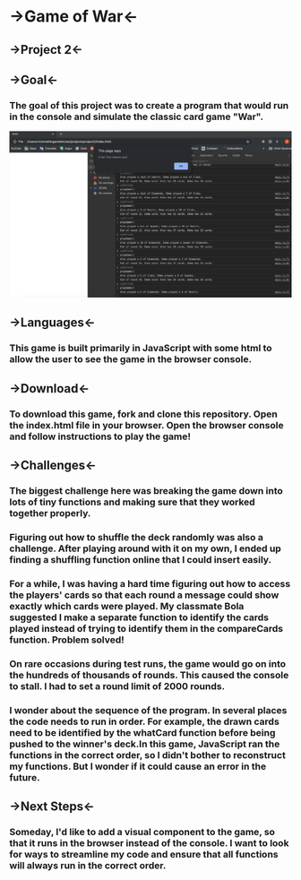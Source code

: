 # ->Game of War<-
## ->Project 2<-

## ->Goal<-
### The goal of this project was to create a program that would run in the console and simulate the classic card game "War".

![Game Screenshot](gameScreenshot.png "Game Screenshot")

## ->Languages<-
### This game is built primarily in JavaScript with some html to allow the user to see the game in the browser console. 

## ->Download<-
### To download this game, fork and clone this repository. Open the index.html file in your browser. Open the browser console and follow instructions to play the game!

## ->Challenges<-
### The biggest challenge here was breaking the game down into lots of tiny functions and making sure that they worked together properly. 

### Figuring out how to shuffle the deck randomly was also a challenge. After playing around with it on my own, I ended up finding a shuffling function online that I could insert easily.

### For a while, I was having a hard time figuring out how to access the players' cards so that each round a message could show exactly which cards were played. My classmate Bola suggested I make a separate function to identify the cards played instead of trying to identify them in the compareCards function. Problem solved!

### On rare occasions during test runs, the game would go on into the hundreds of thousands of rounds. This caused the console to stall. I had to set a round limit of 2000 rounds. 

### I wonder about the sequence of the program. In several places the code needs to run in order. For example, the drawn cards need to be identified by the whatCard function before being pushed to the winner's deck.In this game, JavaScript ran the functions in the correct order, so I didn't bother to reconstruct my functions. But I wonder if it could cause an error in the future.

## ->Next Steps<-
### Someday, I'd like to add a visual component to the game, so that it runs in the browser instead of the console. I want to look for ways to streamline my code and ensure that all functions will always run in the correct order. 


